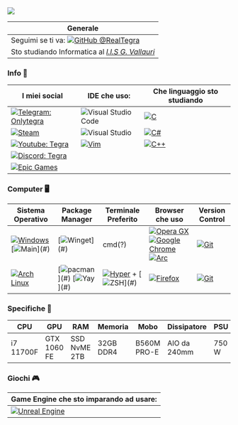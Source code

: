 <img src="https://github.com/dekrypted/dekrypted/blob/output/github-contribution-grid-snake-dark.svg#gh-dark-mode-only">

| **Generale** |
| --------------- |
| Seguimi se ti va:   [![GitHub @RealTegra](https://img.shields.io/github/followers/MarcoMonasterolo?label=follow&style=social)](https://github.com/MarcoMonasterolo)|
| Sto studiando Informatica al [*I.I.S G. Vallauri*](http://www.vallauri.edu/public/ita/pagina.asp) |
### Info 🔗
| **I miei social** | **IDE che uso:** |**Che linguaggio sto studiando**|
| ---------------- | ------------------| ----------|
| [![Telegram: Onlytegra](https://img.shields.io/badge/Telegram-@OnlyTegra-blue?logo=telegram&style=flat)](https://t.me/OnlyTegra) | ![Visual Studio Code](https://img.shields.io/badge/Visual%20Studio%20Code-007ACC?logo=visualstudiocode&style=flat) | [![C](https://img.shields.io/badge/C-00599C?logo=c&logoColor=white)](#) 
| [![Steam](https://img.shields.io/badge/Tegra-%23000000.svg?logo=steam&logoColor=white)](#)| ![Visual Studio](https://img.shields.io/badge/Visual%20Studio-5C2D91?logo=visualstudio&style=flat) |[![C#](https://custom-icon-badges.demolab.com/badge/C%23-%23239120.svg?logo=cshrp&logoColor=white)](#)|
|[![Youtube: Tegra](https://img.shields.io/badge/YouTube-@OnlyTegra-darkred?logo=youtube&style=flat)](https://www.youtube.com/@OnlyTegra)| [![Vim](https://img.shields.io/badge/Vim-%2311AB00.svg?logo=vim&logoColor=white)](#) |  [![C++](https://img.shields.io/badge/C++-00529C?logo=c&logoColor=white)](#) |
|[![Discord: Tegra](https://img.shields.io/badge/Discord-@OnlyTegra-7289DA?logo=discord&style=flat)](https://discord.gg/xv2Pz32sxE)| |
|[![Epic Games](https://img.shields.io/badge/Unreal_Tegra-%23313131.svg?logo=epicgames&logoColor=white)](#)|

### Computer 🖥️
| **Sistema Operativo** | **Package Manager** |**Terminale Preferito** | **Browser che uso** | **Version Control**|
|-----------------------|---------------------|---------------------| ---------------------| ------------------ |
|	[![Windows](https://custom-icon-badges.demolab.com/badge/Windows-0078D6?logo=windows11&logoColor=white)](#) [![Main](https://img.shields.io/badge/Main-FF0000?)](#)| [![Winget](https://img.shields.io/badge/Winget-blue?)](#) | cmd(?) |[![Opera GX](https://img.shields.io/badge/Opera%20GX-EE2950?logo=operagx&logoColor=fff)](#) 	[![Google Chrome](https://img.shields.io/badge/Google%20Chrome-4285F4?logo=GoogleChrome&logoColor=white)](#) [![Arc](https://img.shields.io/badge/Arc-FCBFBD?logo=arc&logoColor=000)](#) | [![Git](https://img.shields.io/badge/Git-F05032?logo=git&logoColor=fff)](#) |
|[![Arch Linux](https://img.shields.io/badge/Arch%20Linux-1793D1?logo=arch-linux&logoColor=fff)](#)|[![pacman](https://img.shields.io/badge/Pacman-yellow?)](#) [![Yay](https://img.shields.io/badge/Yay-lightblue?)](#)| [![Hyper](https://img.shields.io/badge/Hyper-000000?logo=hyper&logoColor=fff)](#) + [![ZSH](https://img.shields.io/badge/ZSH-333333?)](#)|[![Firefox](https://img.shields.io/badge/Firefox-FF7139?logo=Firefox&logoColor=white)](#) | [![Git](https://img.shields.io/badge/Git-F05032?logo=git&logoColor=fff)](#) |
### Specifiche 📢
| **CPU**| **GPU**| **RAM** | **Memoria**| **Mobo** |**Dissipatore** | **PSU** |
|-------|------|---------|-----------|-----------------| ---------|------|
| i7 11700F | GTX 1060 FE | SSD NvME 2TB |32GB DDR4 | B560M PRO-E| AIO da 240mm | 750 W |
### Giochi 🎮
| **Game Engine che sto imparando ad usare:**|
|---------------------------------------------|
| [![Unreal Engine](https://img.shields.io/badge/Unreal%20Engine-%23313131.svg?logo=unrealengine&logoColor=white)](#) |

